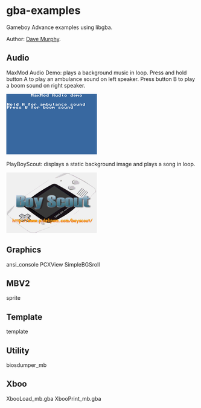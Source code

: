 # gba-examples

Gameboy Advance examples using libgba.

Author: [Dave Murphy](https://github.com/WinterMute).

## Audio

MaxMod Audio Demo: plays a background music in loop. Press and hold button A to play an ambulance sound on left speaker. Press button B to play a boom sound on right speaker.

![MaxMod Audio Demo](img/basic_sound.png)

PlayBoyScout: displays a static background image and plays a song in loop.

![PlayBoyScout](img/PlayBoyScout.png)

## Graphics

ansi_console
PCXView
SimpleBGSroll

## MBV2

sprite

## Template

template

## Utility

biosdumper_mb

## Xboo

XbooLoad_mb.gba
XbooPrint_mb.gba